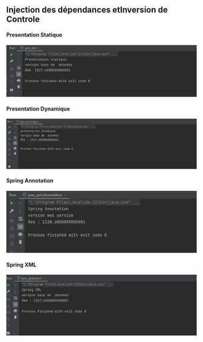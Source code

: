 <h2>  Injection des dépendances etInversion de Controle</h2>
<h4>Presentation Statique </h4>
<img src="captures/5.PNG">
<h4>Presentation Dynamique</h4>
<img src="captures/2.PNG">
<h4>Spring Annotation</h4>
<img src="captures/3.PNG">
<h4>Spring XML</h4>
<img src="captures/4.PNG">

